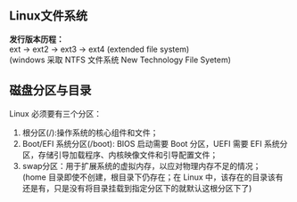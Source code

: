 ## Linux文件系统
<B>发行版本历程：</B>  
ext -> ext2 -> ext3 -> ext4 (extended file system)  
(windows 采取 NTFS 文件系统 New Technology File Syetem)

## 磁盘分区与目录
Linux 必须要有三个分区：
1. 根分区(/):操作系统的核心组件和文件；
2. Boot/EFI 系统分区(/boot): BIOS 启动需要 Boot 分区，UEFI 需要 EFI 系统分区，存储引导加载程序、内核映像文件和引导配置文件；
3. swap分区：用于扩展系统的虚拟内存，以应对物理内存不足的情况；  
   (home 目录即使不创建，根目录下仍存在；在 Linux 中，该存在的目录该有还是有，只是没有将目录挂载到指定分区下的就默认这根分区下了)
